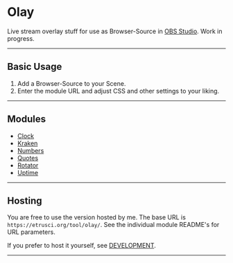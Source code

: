 # Olay

Live stream overlay stuff for use as Browser-Source in [OBS Studio](https://github.com/obsproject/obs-studio). Work in progress.

---

## Basic Usage

1. Add a Browser-Source to your Scene.
2. Enter the module URL and adjust CSS and other settings to your liking.

---

## Modules

- [Clock](./app/mod/clock/README.md)
- [Kraken](./app/mod/kraken/README.md)
- [Numbers](./app/mod/numbers/README.md)
- [Quotes](./app/mod/quotes/README.md)
- [Rotator](./app/mod/rotator/README.md)
- [Uptime](./app/mod/uptime/README.md)

---

## Hosting

You are free to use the version hosted by me. The base URL is `https://etrusci.org/tool/olay/`. See the individual module README's for URL parameters.

If you prefer to host it yourself, see [DEVELOPMENT](./DEVELOPMENT.md).

---
